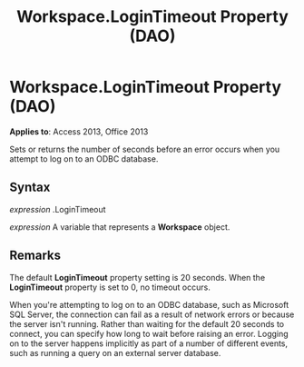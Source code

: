 ﻿---
title: Workspace.LoginTimeout Property (DAO)
TOCTitle: LoginTimeout Property
ms:assetid: 5f03b166-abbc-20de-1a01-3869a9f2907d
ms:mtpsurl: https://msdn.microsoft.com/library/Ff194743(v=office.15)
ms:contentKeyID: 48545151
ms.date: 09/18/2015
mtps_version: v=office.15
---

# Workspace.LoginTimeout Property (DAO)


**Applies to**: Access 2013, Office 2013

Sets or returns the number of seconds before an error occurs when you attempt to log on to an ODBC database.

## Syntax

*expression* .LoginTimeout

*expression* A variable that represents a **Workspace** object.

## Remarks

The default **LoginTimeout** property setting is 20 seconds. When the **LoginTimeout** property is set to 0, no timeout occurs.

When you're attempting to log on to an ODBC database, such as Microsoft SQL Server, the connection can fail as a result of network errors or because the server isn't running. Rather than waiting for the default 20 seconds to connect, you can specify how long to wait before raising an error. Logging on to the server happens implicitly as part of a number of different events, such as running a query on an external server database.

